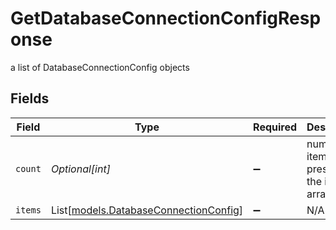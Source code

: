 # GetDatabaseConnectionConfigResponse

a list of DatabaseConnectionConfig objects


## Fields

| Field                                                                          | Type                                                                           | Required                                                                       | Description                                                                    |
| ------------------------------------------------------------------------------ | ------------------------------------------------------------------------------ | ------------------------------------------------------------------------------ | ------------------------------------------------------------------------------ |
| `count`                                                                        | *Optional[int]*                                                                | :heavy_minus_sign:                                                             | number of items present in the items array                                     |
| `items`                                                                        | List[[models.DatabaseConnectionConfig](../models/databaseconnectionconfig.md)] | :heavy_minus_sign:                                                             | N/A                                                                            |